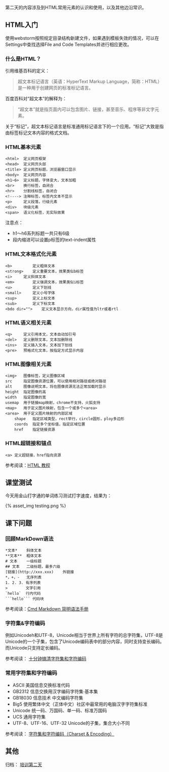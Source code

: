 第二天的内容涉及到HTML常用元素的认识和使用，以及其他边沿常识。

## HTML入门

使用webstorm按照规定目录结构新建文件，如果遇到模板失效的情况，可以在Settings中查找选择File and Code Templates并进行相应更改。

### 什么是HTML？

引用维基百科的定义：

> 超文本标记语言（英语：HyperText Markup Language，简称：HTML）是一种用于创建网页的标准标记语言。

百度百科对“超文本”的解释为：

> “超文本”就是指页面内可以包含图片、链接，甚至音乐、程序等非文字元素。

关于“标记”，超文本标记语言是标准通用标记语言下的一个应用。“标记”大致是指由标签标记文本内容的格式文档。

### HTML基本元素

```
<html>  定义网页框架
<head>  定义网页头部
<title> 定义网页标题，浏览器窗口显示
<body>  定义网页内容
<h1~6>  定义标题，字体变大，文本加粗
<br>    换行标签，自闭合
<hr>    分割线标签，自闭合
<!----> 注释标签，标签内文本不显示
<p> 	定义段落，行级元素
<div>   块级元素
<span>  语义化标签，无实际效果
```

注意点：

- h1～h6系列标题一共只有6级
- 段内缩进可以设置p标签的text-indent属性

### HTML文本格式化元素

```
<b> 		定义粗体文本
<strong>	定义重要文本，效果类似b标签
<i>		定义斜体文本
<em> 		定义强调文本，效果类似i标签	
<u> 		定义下划线
<small> 	定义小号字体
<sup>   	定义上标文本
<sub>   	定义下标文本
<bdo dir="">    定义文本显示方向，dir属性值为ltr或者rtl
```

### HTML语义相关元素

```
<q> 	定义引用本文，文本自动加引号
<del>   定义删除文本，文本加删除线
<ins>   定义插入文本，文本加下划线
<pre>   预格式化文本，按指定方式显示内容
```

### HTML图像相关元素

```
<img>   图像标签，定义图像区域
src 	指定图像资源位置，可以使用相对路径或绝对路径
alt 	图像说明文本，将在图像资源无法正常加载时显示
height  指定图像的高
width   指定图像的宽
usemap  用于链接map映射，chrome不支持，火狐支持
<map>   用于定义图片映射，包含一个或多个<area>
<area>  用于定义图片映射的内部区域
    shape   指定区域类型，rect举行，circle圆形，ploy多边形
    coords  指定多个坐标值，指定区域位置
    href    指定链接资源
```

### HTML超链接和锚点

```
<a> 定义超链接，href指向资源
```

参考阅读：[HTML 教程](http://w3school.com.cn/html/index.asp)

## 课堂测试

今天用金山打字通的单词练习测试打字速度，结果为：

{% asset_img testing.png %}

## 课下问题

### 回顾MarkDown语法

```
*文本*    斜体文本
**文本**  粗体文本
# 文本    一级标题
## 文本   二级标题，最多六级
[链接](http://xxx.xxx)    外链接
*，+，-   无序列表
1. 2. 3. 有序列表
>   	 文字引用
`hello`  行内代码
```hello``` 代码块
```

参考阅读：[Cmd Markdown 简明语法手册](https://www.zybuluo.com/mdeditor?url=https%3A%2F%2Fwww.zybuluo.com%2Fstatic%2Feditor%2Fmd-help.markdown)

### 字符集&字符编码

例如Unicodeh和UTF-8，Unicode相当于世界上所有字符的总字符集，UTF-8是Unicode的一个子集，包含了Unicode编码表中的部分内容，同时支持变长编码。而Unicode只支持定长编码。

参考阅读： [十分钟搞清字符集和字符编码](http://cenalulu.github.io/linux/character-encoding/)

### 常用字符集和字符编码

- ASCII 美国信息交换标准代码
- GB2312    信息交换用汉字编码字符集·基本集
- GB18030   信息技术 中文编码字符集
- Big5  使用繁体中文（正体中文）社区中最常用的电脑汉字字符集标准
- Unicode   统一码、万国码、单一码、标准万国码
- UCS   通用字符集
- UTF-8、UTF-16、UTF-32   Unicode的子集，集合大小不同

参考阅读： [字符集和字符编码（Charset & Encoding）](https://www.cnblogs.com/skynet/archive/2011/05/03/2035105.html)

## 其他

归档： [培训第二天](http://blog.smallyu.net/2017/12/10/%E5%9F%B9%E8%AE%AD%E7%AC%AC%E4%BA%8C%E5%A4%A9/)
